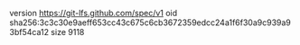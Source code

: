 version https://git-lfs.github.com/spec/v1
oid sha256:3c3c30e9aeff653cc43c675c6cb3672359edcc24a1f6f30a9c939a93bf54ca12
size 9118
